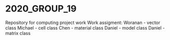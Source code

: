 # 2020_GROUP_19
Repository for computing project work
Work assigment:
Woranan - vector class
Michael - cell class
Chen - material class
Daniel - model class
Daniel - matrix class
